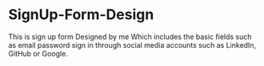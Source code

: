 # SignUp-Form-Design
This is sign up form Designed by me
Which includes the basic fields such as email password sign in through social media accounts such as LinkedIn, GitHub or Google.

